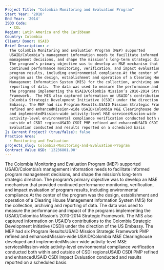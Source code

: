 ```yaml
---
Project Title: "Colombia Monitoring and Evaluation Program"
Start Year: '2010'
End Year: '2014'
ISO3 Code:
  - COL
Region: Latin America and the Caribbean
Country: Colombia
Client/ Donor: USAID
Brief Description: >-
  The Colombia Monitoring and Evaluation Program (MEP) supported
  USAID/Colombia’s management information needs to facilitate informed program
  management decisions, and shape the mission’s long-term strategic direction.
  The program’s primary objective was to develop an M&E mechanism that provided
  continued performance monitoring, verification, and impact evaluation of
  program results, including environmental compliance.At the center of the
  program was the design, establishment and operation of a Clearing House
  Management Information System (MIS) for the collection, archiving and
  reporting of data.  The data was used to measure the performance and impact of
  the programs implementing the USAID/Colombia Mission’s 2010-2014 Strategic
  Framework.  The MIS also captured information on USAID’s contributions to the
  Colombia Strategic Development Initiative (CSDI) under the direction of the US
  Embassy. The MEP had six Program Results:USAID Mission Strategic Framework PMP
  refined and enhancedMission-wide USAID/Colombia M&E Clearinghouse developed
  and implementedMission-wide activity-level M&E servicesMission-wide
  activity-level environmental compliance verification conducted both within and
  outside of CSDI regionsUSAID CSDI PMP refined and enhancedUSAID CSDI Impact
  Evaluation conducted and results reported on a scheduled basis
Is Current Project? (true/false): false
Practice Area:
  - Monitoring and Evaluation
projects_slug: Colombia-Monitoring-and-Evaluation-Program
Contract Value USD: '13236801.00'
---
```

The Colombia Monitoring and Evaluation Program (MEP) supported USAID/Colombia’s management information needs to facilitate informed program management decisions, and shape the mission’s long-term strategic direction. The program’s primary objective was to develop an M&E mechanism that provided continued performance monitoring, verification, and impact evaluation of program results, including environmental compliance.At the center of the program was the design, establishment and operation of a Clearing House Management Information System (MIS) for the collection, archiving and reporting of data.  The data was used to measure the performance and impact of the programs implementing the USAID/Colombia Mission’s 2010-2014 Strategic Framework.  The MIS also captured information on USAID’s contributions to the Colombia Strategic Development Initiative (CSDI) under the direction of the US Embassy. The MEP had six Program Results:USAID Mission Strategic Framework PMP refined and enhancedMission-wide USAID/Colombia M&E Clearinghouse developed and implementedMission-wide activity-level M&E servicesMission-wide activity-level environmental compliance verification conducted both within and outside of CSDI regionsUSAID CSDI PMP refined and enhancedUSAID CSDI Impact Evaluation conducted and results reported on a scheduled basis
